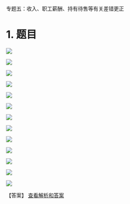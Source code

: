 专题五：收入、职工薪酬、持有待售等有关差错更正

# 1. 题目

![](media/1e6c99769ebe7fed4c23aa57525f5f6f.png)

![](media/30c4a4ff5dabf5586241ce5e576e4fc6.png)

![](media/8060501721b9d3193217872ca002c681.png)

![](media/146549403dbbbb89ff2b1b8383f44b2c.png)

![](media/a0feece8d0fdc55e5cf2ab24c81fc301.png)

![](media/00ea04c0085b5cf1bbea258fdc7929a2.png)

![](media/d7a976e7114f1aa181978c59ee93014a.png)

![](media/c1d5e33b684acec4977afee4607afa41.png)

![](media/70bc289a1043e3666529e4cfd36dcb84.png)

![](media/fafb7c5e0c4854293a17c00d08c08b25.png)

![](media/1ea96bb999a4a9b986c5afd21d7505ee.png)

![](media/20688bf9c9ef88053a144e53c2e5bc16.png)

![](media/0695940bb56377bdeb15225a314b4f85.png)

【答案】
[查看解析和答案](media/af8c97618a414d9388b2181e6b647e16.png.md)

